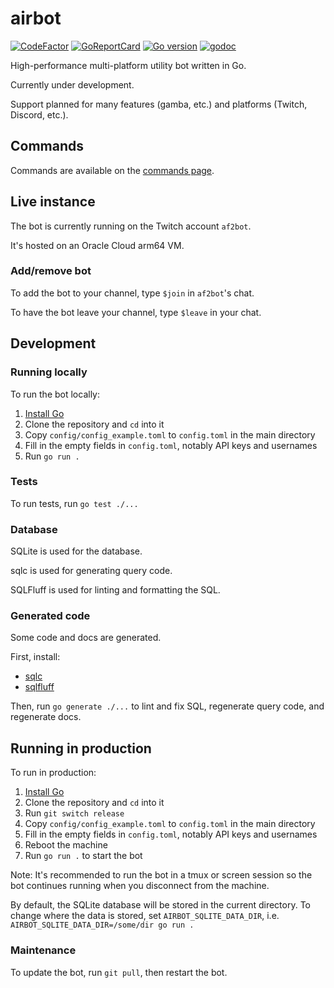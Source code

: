 # airbot

[![CodeFactor](https://www.codefactor.io/repository/github/airforce270/airbot/badge)](https://www.codefactor.io/repository/github/airforce270/airbot)
[![GoReportCard](https://goreportcard.com/badge/github.com/airforce270/airbot)](https://goreportcard.com/report/github.com/airforce270/airbot)
[![Go version](https://img.shields.io/github/go-mod/go-version/airforce270/airbot.svg)](go.mod)
[![godoc](https://img.shields.io/badge/godoc-reference-blue.svg)](https://pkg.go.dev/github.com/airforce270/airbot)

High-performance multi-platform utility bot written in Go.

Currently under development.

Support planned for many features (gamba, etc.) and platforms (Twitch, Discord,
etc.).

## Commands

Commands are available on the [commands page](docs/commands.md).

## Live instance

The bot is currently running on the Twitch account `af2bot`.

It's hosted on an Oracle Cloud arm64 VM.

### Add/remove bot

To add the bot to your channel, type `$join` in `af2bot`'s chat.

To have the bot leave your channel, type `$leave` in your chat.

## Development

### Running locally

To run the bot locally:

1. [Install Go](https://go.dev/doc/install)
1. Clone the repository and `cd` into it
1. Copy `config/config_example.toml` to `config.toml` in the main directory
1. Fill in the empty fields in `config.toml`, notably API keys and usernames
1. Run `go run .`

### Tests

To run tests, run `go test ./...`

### Database

SQLite is used for the database.

sqlc is used for generating query code.

SQLFluff is used for linting and formatting the SQL.

### Generated code 

Some code and docs are generated.

First, install:

- [sqlc](https://docs.sqlc.dev/en/latest/overview/install.html)
- [sqlfluff](https://docs.sqlfluff.com/en/stable/install.html)

Then, run `go generate ./...` to lint and fix SQL, regenerate query code, and regenerate docs.

## Running in production

To run in production:

1. [Install Go](https://go.dev/doc/install)
1. Clone the repository and `cd` into it
1. Run `git switch release`
1. Copy `config/config_example.toml` to `config.toml` in the main directory
1. Fill in the empty fields in `config.toml`, notably API keys and usernames
1. Reboot the machine
1. Run `go run .` to start the bot

Note: It's recommended to run the bot in a tmux or screen session so the bot
continues running when you disconnect from the machine.

By default, the SQLite database will be stored in the current directory. To
change where the data is stored, set `AIRBOT_SQLITE_DATA_DIR`, i.e.
`AIRBOT_SQLITE_DATA_DIR=/some/dir go run .`

### Maintenance

To update the bot, run `git pull`, then restart the bot.
